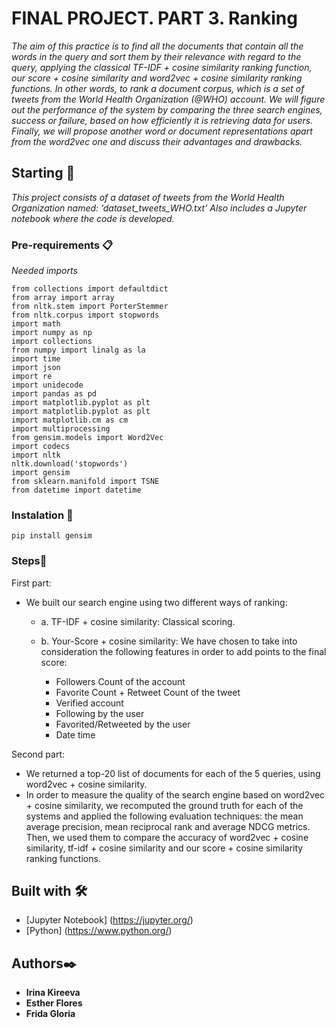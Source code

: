 # FINAL PROJECT. PART 3.  Ranking


_The aim of this practice is to find all the documents that contain all the words in the query and sort them by their relevance with regard to the query, applying the classical TF-IDF + cosine similarity ranking function, our score + cosine similarity and word2vec + cosine similarity ranking functions. In other words, to rank a document corpus, which is a set of tweets from the World Health Organization (@WHO) account. We will figure out the performance of the system by comparing the three search engines, success or failure, based on how efficiently it is retrieving data for users. Finally, we will propose another word or document representations apart from the word2vec one and discuss their advantages and drawbacks._

## Starting 🚀

_This project consists of a dataset of tweets from the World Health Organization named: ‘dataset_tweets_WHO.txt’
Also includes a Jupyter notebook where the code is developed._


### Pre-requirements 📋

_Needed imports_

```
from collections import defaultdict
from array import array
from nltk.stem import PorterStemmer
from nltk.corpus import stopwords
import math
import numpy as np
import collections
from numpy import linalg as la
import time
import json
import re
import unidecode
import pandas as pd
import matplotlib.pyplot as plt
import matplotlib.pyplot as plt
import matplotlib.cm as cm
import multiprocessing
from gensim.models import Word2Vec
import codecs
import nltk
nltk.download('stopwords')
import gensim
from sklearn.manifold import TSNE
from datetime import datetime

```

### Instalation 🔧

```
pip install gensim

```

### Steps🔩

First part:

 * We built our search engine using two different ways of ranking: 
 	* a. TF-IDF + cosine similarity: Classical scoring.
 	
	* b. Your-Score + cosine similarity: We have chosen to take into consideration the following features in order to add points to the final score:
		- Followers Count of the account
		- Favorite Count + Retweet Count of the tweet
		- Verified account
		- Following by the user
		- Favorited/Retweeted by the user
		- Date time

Second part:

  * We returned a top-20 list of documents for each of the 5 queries, using word2vec + cosine similarity. 
  * In order to measure the quality of the search engine based on word2vec + cosine similarity, we recomputed the ground truth for each of the systems and applied the following evaluation techniques: the mean average precision, mean reciprocal rank and average NDCG metrics. Then, we used them to compare the accuracy of word2vec + cosine similarity, tf-idf + cosine similarity and our score + cosine similarity ranking functions.


## Built with 🛠️

* [Jupyter Notebook] (https://jupyter.org/) 
* [Python] (https://www.python.org/)


## Authors✒️

* **Irina Kireeva** 
* **Esther Flores** 
* **Frida Gloria**

